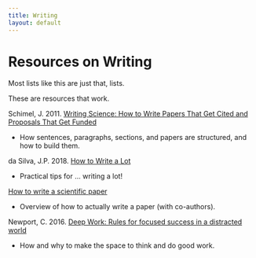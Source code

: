 ```yaml
---
title: Writing
layout: default
---
```


# Resources on Writing

Most lists like this are just that, lists.

These are resources that work.


Schimel, J. 2011. [Writing Science: How to Write Papers That Get Cited and Proposals That Get Funded](https://schimelwritingscience.wordpress.com/)

 - How sentences, paragraphs, sections, and papers are structured, and how to build them.
 
 
da Silva, J.P. 2018. [How to Write a Lot](https://www.amazon.com/dp/1433829738/ref=sspa_dk_detail_0?psc=1)

 - Practical tips for ... writing a lot!


[How to write a scientific paper](https://conservationbytes.com/2012/10/22/how-to-write-a-scientific-paper/)

 - Overview of how to actually write a paper (with co-authors). 
 

Newport, C. 2016. [Deep Work: Rules for focused success in a distracted world](http://calnewport.com/books/deep-work/)

  - How and why to make the space to think and do good work.
  
  
